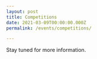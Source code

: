 ```yaml
---
layout: post
title: Competitions
date: 2021-03-09T00:00:00.000Z
permalink: /events/competitions/

---
```



Stay tuned for more information.
